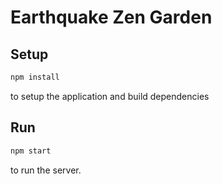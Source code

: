 # Earthquake Zen Garden

## Setup
```sh
npm install
```
to setup the application and build dependencies

## Run
```sh
npm start
```
to run the server.
